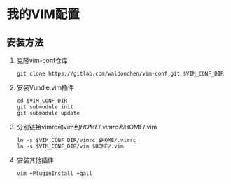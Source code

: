 我的VIM配置
=============

安装方法
--------------

1. 克隆vim-conf仓库

    ```shell
    git clone https://gitlab.com/waldonchen/vim-conf.git $VIM_CONF_DIR
    ```

2. 安装Vundle.vim插件
    
    ```shell
    cd $VIM_CONF_DIR
    git submodule init
    git submodule update
    ```

3. 分别链接vimrc和vim到$HOME/.vimrc和$HOME/.vim

    ```shell
    ln -s $VIM_CONF_DIR/vimrc $HOME/.vimrc
    ln -s $VIM_CONF_DIR/vim $HOME/.vim
    ```

4. 安装其他插件

    ```shell
    vim +PluginInstall +qall
    ```